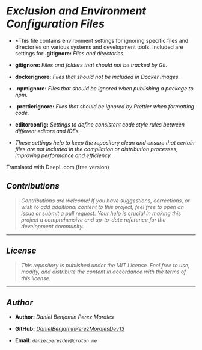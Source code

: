 <!-- Author: Daniel Benjamin Perez Morales -->
<!-- GitHub: https://github.com/DanielBenjaminPerezMoralesDev13 -->
<!-- GitLab: https://gitlab.com/DanielBenjaminPerezMoralesDev13 -->
<!-- Email: danielperezdev@proton.me -->

# ***Exclusion and Environment Configuration Files***

- *This file contains environment settings for ignoring specific files and directories on various systems and development tools. Included are settings for:**.gitignore:** *Files and directories*

- **gitignore:** *Files and folders that should not be tracked by Git.*
- **dockerignore:** *Files that should not be included in Docker images.*
- **.npmignore:** *Files that should be ignored when publishing a package to npm.*
- **.prettierignore:** *Files that should be ignored by Prettier when formatting code.*
- **editorconfig:** *Settings to define consistent code style rules between different editors and IDEs.*

- *These settings help to keep the repository clean and ensure that certain files are not included in the compilation or distribution processes, improving performance and efficiency.*

Translated with DeepL.com (free version)

## ***Contributions***

> *Contributions are welcome! If you have suggestions, corrections, or wish to add additional content to this project, feel free to open an issue or submit a pull request. Your help is crucial in making this project a comprehensive and up-to-date reference for the development community.*

---

## ***License***

> *This repository is published under the MIT License. Feel free to use, modify, and distribute the content in accordance with the terms of this license.*

---

## ***Author***

- **Author:** *Daniel Benjamin Perez Morales*

- **GitHub:** *[DanielBenjaminPerezMoralesDev13](https://github.com/DanielBenjaminPerezMoralesDev13 "https://github.com/DanielBenjaminPerezMoralesDev13")*

- **Email:** *`danielperezdev@proton.me`*

